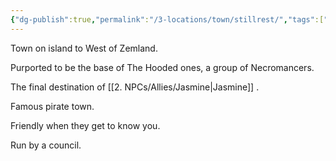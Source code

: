 ```yaml
---
{"dg-publish":true,"permalink":"/3-locations/town/stillrest/","tags":["Town"]}
---
```


Town on island to West of Zemland.

Purported to  be the base of The Hooded ones, a group of Necromancers.

The final destination of [[2. NPCs/Allies/Jasmine\|Jasmine]] .

Famous pirate town.

Friendly when they get to know you.

Run by a council.






